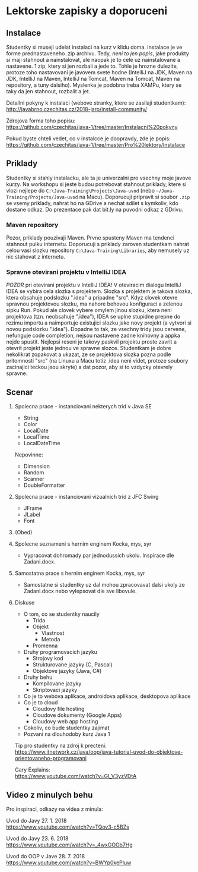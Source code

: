 Lektorske zapisky a doporuceni
==============================

Instalace
---------

Studentky si museji udelat instalaci na kurz v klidu doma. Instalace je ve forme prednastaveneho .zip archivu. Tedy, *neni to jen popis*, jake produkty si maji stahnout a nainstalovat, ale naopak je to cele uz nainstalovane a nastavene. 1 zip, ktery si jen rozbali a jede to. Tohle je hrozne dulezite, protoze toho nastavovani je javovem svete hodne (IntelliJ na JDK, Maven na JDK, IntelliJ na Maven, IntelliJ na Tomcat, Maven na Tomcat, Maven na repository, a tuny dalsiho).
Myslenka je podobna treba XAMPu, ktery se taky da jen stahnout, rozbalit a jet.

Detailni pokyny k instalaci (webove stranky, ktere se zasilaji studentkam): <br/>
http://javabrno.czechitas.cz/2018-jaro/install-community/

Zdrojova forma toho popisu: <br/>
https://github.com/czechitas/java-1/tree/master/Instalacni%20pokyny

Pokud byste chteli vedet, co v instalcce je doopravdy, zde je popis: <br/>
https://github.com/czechitas/java-1/tree/master/Pro%20lektory/Instalace



Priklady
--------

Studentky si stahly instalacku, ale ta je univerzalni pro vsechny moje javove kurzy.
Na workshopu si jeste budou potrebovat stahnout priklady, ktere si vlozi nejlepe do `C:\Java-Training\Projects\Java-uvod` (nebo `~/Java-Training/Projects/Java-uvod` na Macu).
Doporucuji pripravit si soubor `.zip` se vsemy priklady, nahrat ho na GDrive a nechat sdilet s kymkoliv, kdo dostane odkaz. Do prezentace pak dat bit.ly na puvodni odkaz z GDrivu.


### Maven repository

Pozor, priklady pouzivaji Maven. Prvne spusteny Maven ma tendenci stahnout pulku internetu. Doporucuji s priklady zaroven studentkam nahrat celou vasi slozku repository `C:\Java-Training\Libraries`, aby nemusely uz nic stahovat z internetu.


### Spravne otevirani projektu v IntelliJ IDEA

*POZOR* pri otevirani projektu v IntelliJ IDEA! V oteviracim dialogu IntelliJ IDEA se vybira cela slozka s projektem. Slozka s projektem je takova slozka, ktera obsahuje podslozku ".idea" a pripadne "src". Kdyz clovek otevre spravnou projektovou slozku, ma nahore behovou konfiguraci a zelenou sipku Run. Pokud ale clovek vybere omylem jinou slozku, ktera neni projektova (tzn. neobsahuje ".idea"), IDEA se uplne stupidne prepne do rezimu importu a naimportuje existujici slozku jako novy projekt (a vytvori si novou podslozku ".idea"). Dopadne to tak, ze vsechny tridy jsou cervene, nefunguje code completion, nejsou nastavene zadne knihovny a appka nejde spustit. Nejlepsi reseni je takovy paskvil projektu proste zavrit a otevrit projekt jeste jednou ve spravne slozce.
Studentkam je dobre nekolikrat zopakovat a ukazat, ze se projektova slozka pozna podle pritomnosti "src" (na Linuxu a Macu totiz .idea neni videt, protoze soubory zacinajici teckou jsou skryte) a dat pozor, aby si to vzdycky otevrely spravne.



Scenar
------

1. Spolecna prace - instanciovani nekterych trid v Java SE
    * String
    * Color
    * LocalDate
    * LocalTime
    * LocalDateTime
    
    Nepovinne:
    * Dimension
    * Random
    * Scanner
    * DoubleFormatter

2. Spolecna prace - instanciovani vizualnich trid z JFC Swing
    * JFrame
    * JLabel
    * Font

3. (Obed)

4. Spolecne seznameni s hernim enginem Kocka, mys, syr
    * Vypracovat dohromady par jednodussich ukolu. Inspirace dle Zadani.docx.

5. Samostatna prace s hernim enginem Kocka, mys, syr
    * Samostatne si studentky uz dal mohou zpracovavat dalsi ukoly ze Zadani.docx
      nebo vylepsovat dle sve libovule.

6. Diskuse
    * O tom, co se studentky naucily
        * Trida
        * Objekt
            * Vlastnost
            * Metoda
        * Promenna
    * Druhy programovacich jazyku
        * Strojovy kod
        * Strukturovane jazyky (C, Pascal)
        * Objektove jazyky (Java, C#)
    * Druhy behu
        * Kompilovane jazyky
        * Skriptovaci jazyky
    * Co je to webova aplikace, androidova aplikace, desktopova aplikace
    * Co je to cloud
        * Cloudovy file hosting
        * Cloudove dokumenty (Google Apps)
        * Cloudovy web app hosting
    * Cokoliv, co bude studentky zajimat
    * Pozvani na dlouhodoby kurz Java 1

    Tip pro studentky na zdroj k precteni: <br/>
    https://www.itnetwork.cz/java/oop/java-tutorial-uvod-do-objektove-orientovaneho-programovani

    Gary Explains: <br/>
    https://www.youtube.com/watch?v=GI_V3yzVDtA


Video z minulych behu
---------------------

Pro inspiraci, odkazy na videa z minula:

Uvod do Javy 27. 1. 2018 <br/>
https://www.youtube.com/watch?v=TQov3-c5BZs

Uvod do Javy 23. 6. 2018 <br/>
https://www.youtube.com/watch?v=_4wxGOGb7Hg

Uvod do OOP v Jave 28. 7. 2018 <br/>
https://www.youtube.com/watch?v=BWYp0kePluw
